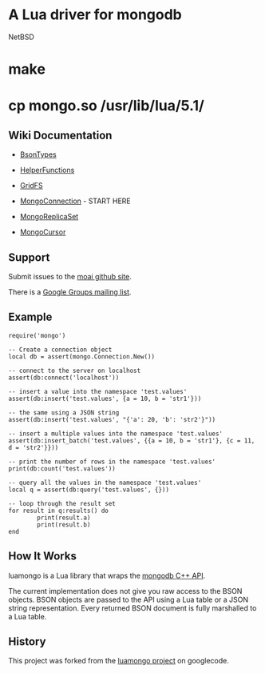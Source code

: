 # A Lua driver for mongodb

NetBSD

# make

# cp mongo.so /usr/lib/lua/5.1/

## Wiki Documentation

 * <a href="https://github.com/moai/luamongo/wiki/Bsontypes">BsonTypes</a>

 * <a href="https://github.com/moai/luamongo/wiki/Helperfunctions">HelperFunctions</a>

 * <a href="https://github.com/moai/luamongo/wiki/GridFS">GridFS</a>

 * <a href="https://github.com/moai/luamongo/wiki/MongoConnection">MongoConnection</a> - START HERE

 * <a href="https://github.com/moai/luamongo/wiki/MongoReplicaSet">MongoReplicaSet</a>

 * <a href="https://github.com/moai/luamongo/wiki/MongoCursor">MongoCursor</a>

## Support

Submit issues to the <a href="https://github.com/moai/luamongo/issues">moai github site</a>.

There is a <a href="http://groups.google.com/group/luamongo">Google Groups mailing list</a>.

## Example

    require('mongo')

    -- Create a connection object
    local db = assert(mongo.Connection.New())

    -- connect to the server on localhost
    assert(db:connect('localhost'))

    -- insert a value into the namespace 'test.values'
    assert(db:insert('test.values', {a = 10, b = 'str1'}))

    -- the same using a JSON string
    assert(db:insert('test.values', "{'a': 20, 'b': 'str2'}"))

    -- insert a multiple values into the namespace 'test.values'
    assert(db:insert_batch('test.values', {{a = 10, b = 'str1'}, {c = 11, d = 'str2'}}))

    -- print the number of rows in the namespace 'test.values'
    print(db:count('test.values'))

    -- query all the values in the namespace 'test.values'
    local q = assert(db:query('test.values', {}))

    -- loop through the result set
    for result in q:results() do
            print(result.a)
            print(result.b)
    end


## How It Works

luamongo is a Lua library that wraps the <a href="https://github.com/mongodb/mongo/blob/master/src/mongo/client/dbclient.h">mongodb C++ API</a>.

The current implementation does not give you raw access to the BSON objects.  BSON objects are passed to the API using a Lua table or a JSON string representation.  Every returned BSON document is fully marshalled to a Lua table.

## History

This project was forked from the <a href="http://code.google.com/p/luamongo/">luamongo project</a> on googlecode.

